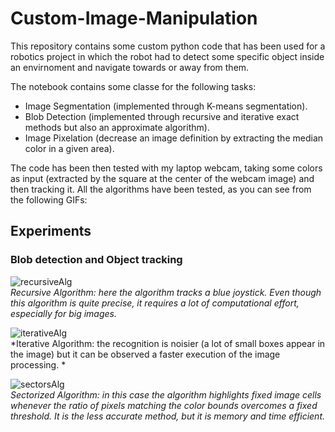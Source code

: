 # Custom-Image-Manipulation
This repository contains some custom python code that has been used for a robotics project in which the robot had to detect some specific object inside an envirnoment and navigate towards or away from them.

The notebook contains some classe for the following tasks:
- Image Segmentation (implemented through K-means segmentation).
- Blob Detection (implemented through recursive and iterative exact methods but also an approximate algorithm).
- Image Pixelation (decrease an image definition by extracting the median color in a given area).


The code has been then tested with my laptop webcam, taking some colors as input (extracted by the square at the center of the webcam image) and then tracking it.
All the algorithms have been tested, as you can see from the following GIFs:

## Experiments

### Blob detection and Object tracking

![recursiveAlg](https://user-images.githubusercontent.com/36633875/111853047-9dd37200-8919-11eb-85f6-0a76e11168de.gif)<br>
*Recursive Algorithm: here the algorithm tracks a blue joystick. Even though this algorithm is quite precise, it requires a lot of computational effort, especially for big images.*

![iterativeAlg](https://user-images.githubusercontent.com/36633875/111853214-57324780-891a-11eb-8442-acd8e76b26f7.gif)<br>
*Iterative Algorithm: the recognition is noisier (a lot of small boxes appear in the image) but it can be observed a faster execution of the image processing. *

![sectorsAlg](https://user-images.githubusercontent.com/36633875/111853284-9bbde300-891a-11eb-99b1-04b1a334790c.gif)<br>
*Sectorized Algorithm: in this case the algorithm highlights fixed image cells whenever the ratio of pixels matching the color bounds overcomes a fixed threshold. It is the less accurate method, but it is memory and time efficient.*
